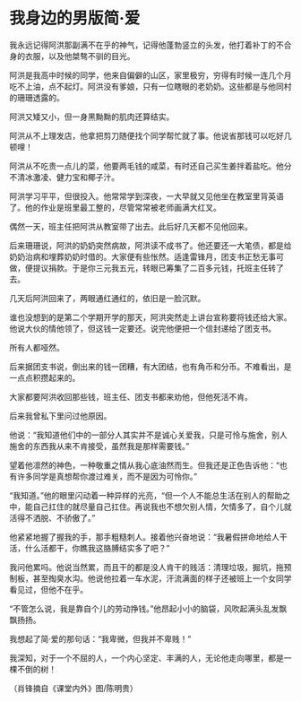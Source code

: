 # 我身边的男版简·爱

我永远记得阿洪那副满不在乎的神气，记得他蓬勃竖立的头发，他打着补丁的不合身的衣服，以及他桀骜不驯的目光。

阿洪是我高中时候的同学，他来自偏僻的山区，家里极穷，穷得有时候一连几个月吃不上油，点不起灯。阿洪没有爹娘，只有一位瞎眼的老奶奶。这些都是与他同村的珊珊透露的。

阿洪又矮又小，但一身黑黝黝的肌肉还算结实。

阿洪从不上理发店，他拿把剪刀随便找个同学帮忙就了事。他说省那钱可以吃好几顿哩！

阿洪从不吃贵一点儿的菜，他要两毛钱的咸菜，有时还自己买生姜拌着盐吃。他分不清冰激凌、健力宝和椰子汁。

阿洪学习平平，但很投入。他常常学到深夜，一大早就又见他坐在教室里背英语了。他的作业是班里最工整的，尽管常常被老师画满大红叉。

偶然一天，班主任把阿洪从教室带了出去。此后好几天都不见他回来。

后来珊珊说，阿洪的奶奶突然病故，阿洪读不成书了。他还要还一大笔债，都是给奶奶治病和埋葬奶奶时借的。大家便有些怅然。适逢雷锋月，团支书正愁无事可做，便提议捐款。于是你三元我五元，转眼已筹集了二百多元钱，托班主任转了去。

几天后阿洪回来了，两眼通红通红的，依旧是一脸沉默。

谁也没想到的是第二个学期开学的那天，阿洪突然走上讲台宣称要将钱还给大家。他说大伙的情他领了，但这钱一定要还。说完他便把一个信封递给了团支书。

所有人都哑然。

后来据团支书说，倒出来的钱一团糟，有大团结，也有角币和分币。不难看出，是一点点积攒起来的。

大家都要阿洪收回那些钱，班主任、团支书都来劝他，但他死活不肯。

后来我曾私下里问过他原因。

他说：“我知道他们中的一部分人其实并不是诚心关爱我，只是可怜与施舍，别人施舍的东西我从来不肯接受，虽然我是那样需要钱。”

望着他凛然的神色，一种敬重之情从我心底油然而生。但我还是正色告诉他：“也有许多同学是真想帮你渡过难关，而不是因为可怜你。”

“我知道。”他的眼里闪动着一种异样的光亮，“但一个人不能总生活在别人的帮助之中，能自己扛住的就尽量自己扛住。再说我也不想欠别人情，欠情多了，自个儿就活得不洒脱、不骄傲了。”

他紧紧地握了握我的手，那手粗糙刺人。接着他兴奋地说：“我暑假拼命地给人干活，什么活都干，你瞧我这胳膊结实多了吧？”

我问他累吗。他说当然累，而且干的都是没人肯干的贱活：清理垃圾，掘坑，拖预制板，甚至掏臭水沟。他说他拉着一车水泥，汗流满面的样子还被班上一个女同学看见过，但他不在乎。

“不管怎么说，我是靠自个儿的劳动挣钱。”他昂起小小的脑袋，风吹起满头乱发飘飘扬扬。

我想起了简·爱的那句话：“我卑微，但我并不卑贱！”

我深知，对于一个不屈的人，一个内心坚定、丰满的人，无论他走向哪里，都是一棵不倒的树！

（肖锋摘自《课堂内外》图/陈明贵）